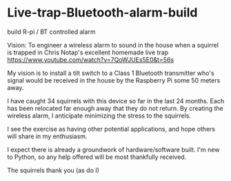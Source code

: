 # Live-trap-Bluetooth-alarm-build
build R-pi / BT controlled alarm 

Vision: To engineer a wireless alarm to sound in the house when a squirrel is trapped in Chris Notap's excellent homemade live trap https://www.youtube.com/watch?v=7QoWJUEs5E0&t=56s

My vision is to install a tilt switch to a Class 1 Bluetooth transmitter who's signal would be received in the house by the Raspberry Pi some 50 meters away.

I have caught 34 squirrels with this device so far in the last 24 months. Each has been relocated far enough away that they do not return. By creating the wireless alarm, I anticipate minimizing the stress to the squirrels.

I see the exercise as having other potential applications, and hope others will share in my enthusiasm.

I expect there is already a groundwork of hardware/software built. I'm new to Python, so any help offered will be most thankfully received.

The squirrels thank you (as do I)


